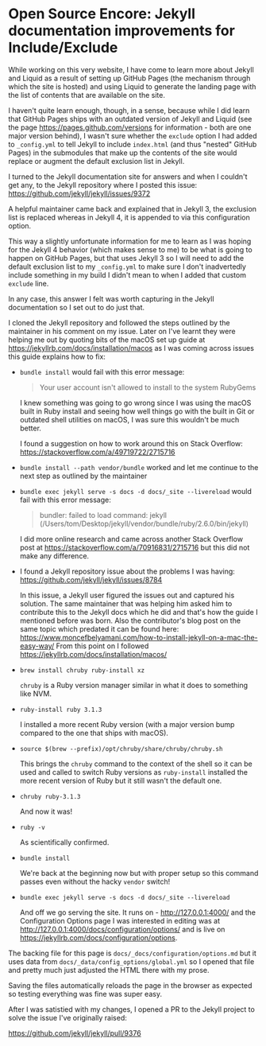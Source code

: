 # Open Source Encore: Jekyll documentation improvements for Include/Exclude

While working on this very website, I have come to learn more about Jekyll and
Liquid as a result of setting up GitHub Pages (the mechanism through which the
site is hosted) and using Liquid to generate the landing page with the list of
contents that are available on the site.

I haven't quite learn enough, though, in a sense, because while I did learn that
GitHub Pages ships with an outdated version of Jekyll and Liquid (see the page
<https://pages.github.com/versions> for information - both are one major version
behind), I wasn't sure whether the `exclude` option I had added to `_config.yml`
to tell Jekyll to include `index.html` (and thus "nested" GitHub Pages) in the
submodules that make up the contents of the site would replace or augment the
default exclusion list in Jekyll.

I turned to the Jekyll documentation site for answers and when I couldn't get
any, to the Jekyll repository where I posted this issue:
<https://github.com/jekyll/jekyll/issues/9372>

A helpful maintainer came back and explained that in Jekyll 3, the exclusion
list is replaced whereas in Jekyll 4, it is appended to via this configuration
option.

This way a slightly unfortunate information for me to learn as I was hoping for
the Jekyll 4 behavior (which makes sense to me) to be what is going to happen on
GitHub Pages, but that uses Jekyll 3 so I will need to add the default exclusion
list to my `_config.yml` to make sure I don't inadvertedly include something in
my build I didn't mean to when I added that custom `exclude` line.

In any case, this answer I felt was worth capturing in the Jekyll documentation
so I set out to do just that.

I cloned the Jekyll repository and followed the steps outlined by the maintainer
in his comment on my issue.
Later  on I've learnt they were helping me out by quoting bits of the macOS set
up guide at https://jekyllrb.com/docs/installation/macos as I was coming across
issues this guide explains how to fix:

- `bundle install` would fail with this error message:
  > Your user account isn't allowed to install to the system RubyGems

  I knew something was going to go wrong since I was using the macOS built in
  Ruby install and seeing how well things go with the built in Git or outdated
  shell utilities on macOS, I was sure this wouldn't be much better.

  I found a suggestion on how to work around this on Stack Overflow:
  <https://stackoverflow.com/a/49719722/2715716>

- `bundle install --path vendor/bundle` worked and let me continue to the next
  step as outlined by the maintainer

- `bundle exec jekyll serve -s docs -d docs/_site --livereload` would fail with
  this error message:
  > bundler: failed to load command: jekyll (/Users/tom/Desktop/jekyll/vendor/bundle/ruby/2.6.0/bin/jekyll)
  
  I did more online research and came across another Stack Overflow post at
  <https://stackoverflow.com/a/70916831/2715716> but this did not make any
  difference.
  
- I found a Jekyll repository issue about the problems I was having:
  <https://github.com/jekyll/jekyll/issues/8784>
  
  In this issue, a Jekyll user figured the issues out and captured his solution.
  The same maintainer that was helping him asked him to contribute this to the
  Jekyll docs which he did and that's how the guide I mentioned before was born.
  Also the contributor's blog post on the same topic which predated it can be
  found here:
  <https://www.moncefbelyamani.com/how-to-install-jekyll-on-a-mac-the-easy-way/>
  From this point on I followed
  <https://jekyllrb.com/docs/installation/macos/>
  
- `brew install chruby ruby-install xz`

  `chruby` is a Ruby version manager similar in what it does to something like
  NVM.

- `ruby-install ruby 3.1.3`

  I installed a more recent Ruby version (with a major version bump compared to
  the one that ships with macOS).

- `source $(brew --prefix)/opt/chruby/share/chruby/chruby.sh`

  This brings the `chruby` command to the context of the shell so it can be used
  and called to switch Ruby versions as `ruby-install` installed the more recent
  version of Ruby but it still wasn't the default one.

- `chruby ruby-3.1.3`

  And now it was!

- `ruby -v`

  As scientifically confirmed.
  
- `bundle install`

  We're back at the beginning now but with proper setup so this command passes
  even without the hacky `vendor` switch!

- `bundle exec jekyll serve -s docs -d docs/_site --livereload`

  And off we go serving the site.
  It runs on - http://127.0.0.1:4000/ and the Configuration Options page I was
  interested in editing was at http://127.0.0.1:4000/docs/configuration/options/
  and is live on https://jekyllrb.com/docs/configuration/options.

The backing file for this page is `docs/_docs/configuration/options.md` but it
uses data from `docs/_data/config_options/global.yml` so I opened that file and
pretty much just adjusted the HTML there with my prose.

Saving the files automatically reloads the page in the browser as expected so
testing everything was fine was super easy.

After I was satistied with my changes, I opened a PR to the Jekyll project to
solve the issue I've originally raised:

<https://github.com/jekyll/jekyll/pull/9376>
